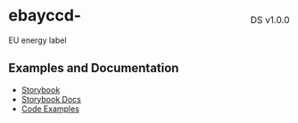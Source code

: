 <h1 style="display: flex; justify-content: space-between; align-items: center;">
    <span>
        ebayccd-
    </span>
    <span style="font-weight: normal; font-size: medium; margin-bottom: -15px;">
        DS v1.0.0
    </span>
</h1>

EU energy label

## Examples and Documentation

- [Storybook](https://ebay.github.io/ebayui-core/?path=/story/graphics-icons-ebay-ccd)
- [Storybook Docs](https://ebay.github.io/ebayui-core/?path=/docs/graphics-icons-ebay-ccd)
- [Code Examples](https://github.com/eBay/ebayui-core/tree/master/src/components/ebay-ccd/examples)
